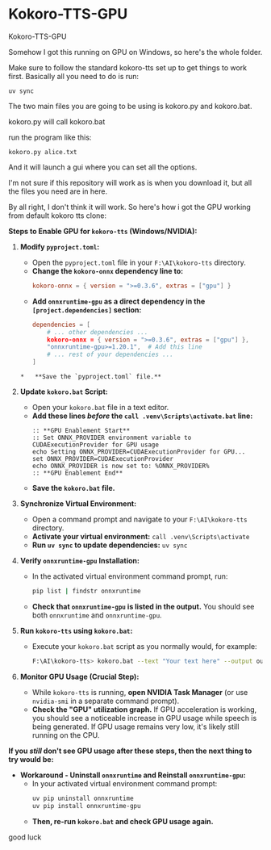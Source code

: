 # Kokoro-TTS-GPU
 Kokoro-TTS-GPU


Somehow I got this running on GPU on Windows, so here's the whole folder.

Make sure to follow the standard kokoro-tts set up to get things to work first. Basically all you need to do is run:

    uv sync



The two main files you are going to be using is kokoro.py and kokoro.bat. 

kokoro.py will call kokoro.bat

run the program like this:

    kokoro.py alice.txt

And it will launch a gui where you can set all the options.

I'm not sure if this repository will work as is when you download it, but all the files you need are in here.

By all right, I don't think it will work. So here's how i got the GPU working from default kokoro tts clone:

**Steps to Enable GPU for `kokoro-tts` (Windows/NVIDIA):**

1.  **Modify `pyproject.toml`:**
    *   Open the `pyproject.toml` file in your `F:\AI\kokoro-tts` directory.
    *   **Change the `kokoro-onnx` dependency line to:**
        ```toml
        kokoro-onnx = { version = ">=0.3.6", extras = ["gpu"] }
        ```
    *   **Add `onnxruntime-gpu` as a direct dependency in the `[project.dependencies]` section:**
        ```toml
        dependencies = [
            # ... other dependencies ...
            kokoro-onnx = { version = ">=0.3.6", extras = ["gpu"] },
            "onnxruntime-gpu>=1.20.1",  # Add this line
            # ... rest of your dependencies ...
        ]
    ```
    *   **Save the `pyproject.toml` file.**

2.  **Update `kokoro.bat` Script:**
    *   Open your `kokoro.bat` file in a text editor.
    *   **Add these lines *before* the `call .venv\Scripts\activate.bat` line:**
        ```batch
        :: **GPU Enablement Start**
        :: Set ONNX_PROVIDER environment variable to CUDAExecutionProvider for GPU usage
        echo Setting ONNX_PROVIDER=CUDAExecutionProvider for GPU...
        set ONNX_PROVIDER=CUDAExecutionProvider
        echo ONNX_PROVIDER is now set to: %ONNX_PROVIDER%
        :: **GPU Enablement End**
        ```
    *   **Save the `kokoro.bat` file.**

3.  **Synchronize Virtual Environment:**
    *   Open a command prompt and navigate to your `F:\AI\kokoro-tts` directory.
    *   **Activate your virtual environment:** `call .venv\Scripts\activate`
    *   **Run `uv sync` to update dependencies:** `uv sync`

4.  **Verify `onnxruntime-gpu` Installation:**
    *   In the activated virtual environment command prompt, run:
        ```bash
        pip list | findstr onnxruntime
        ```
    *   **Check that `onnxruntime-gpu` is listed in the output.** You should see both `onnxruntime` and `onnxruntime-gpu`.

5.  **Run `kokoro-tts` using `kokoro.bat`:**
    *   Execute your `kokoro.bat` script as you normally would, for example:
        ```bash
        F:\AI\kokoro-tts> kokoro.bat --text "Your text here" --output output_gpu.wav
        ```

6.  **Monitor GPU Usage (Crucial Step):**
    *   While `kokoro-tts` is running, **open NVIDIA Task Manager** (or use `nvidia-smi` in a separate command prompt).
    *   **Check the "GPU" utilization graph.**  If GPU acceleration is working, you should see a noticeable increase in GPU usage while speech is being generated. If GPU usage remains very low, it's likely still running on the CPU.

**If you *still* don't see GPU usage after these steps, then the next thing to try would be:**

*   **Workaround - Uninstall `onnxruntime` and Reinstall `onnxruntime-gpu`:**
    *   In your activated virtual environment command prompt:
        ```bash
        uv pip uninstall onnxruntime
        uv pip install onnxruntime-gpu
        ```
    *   **Then, re-run `kokoro.bat` and check GPU usage again.**


good luck